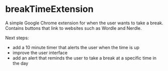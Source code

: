 # breakTimeExtension

A simple Google Chrome extension for when the user wants to take a break. 
Contains buttons that link to websites such as Wordle and Nerdle. 

Next steps: 
- add a 10 minute timer that alerts the user when the time is up
- improve the user interface
- add an alert that reminds the user to take a break at a specific time in the day
